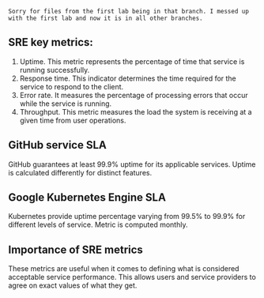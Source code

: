 `Sorry for files from the first lab being in that branch. I messed up with the first lab and now it is in all other branches.`
## SRE key metrics:

1. Uptime. This metric represents the percentage of time that service is running successfully.
2. Response time. This indicator determines the time required for the service to respond to the client.
3. Error rate. It measures the percentage of processing errors that occur while the service is running.
4. Throughput. This metric measures the load the system is receiving at a given time from user operations.

## GitHub service SLA

GitHub guarantees at least 99.9% uptime for its applicable services. Uptime is calculated differently for distinct features.

## Google Kubernetes Engine SLA

Kubernetes provide uptime percentage varying from 99.5% to 99.9% for different levels
of service. Metric is computed monthly.

## Importance of SRE metrics

These metrics are useful when it comes to defining what is considered acceptable service performance.
This allows users and service providers to agree on exact values of what they get.
